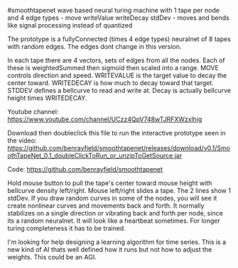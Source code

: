 #smoothtapenet wave based neural turing machine with 1 tape per node and 4 edge types - move writeValue writeDecay stdDev - moves and bends like signal processing instead of quantized

The prototype is a fullyConnected (times 4 edge types) neuralnet of 8 tapes with random edges. The edges dont change in this version.

In each tape there are 4 vectors, sets of edges from all the nodes. Each of these is weightedSummed then sigmoid then scaled into a range. MOVE controls direction and speed. WRITEVALUE is the target value to decay the center toward. WRITEDECAY is how much to decay toward that target. STDDEV defines a bellcurve to read and write at. Decay is actually bellcurve height times WRITEDECAY.

Youtube channel: https://www.youtube.com/channel/UCzz4QpV748wTJRFXWzxlhig

Download then doubleclick this file to run the interactive prototype seen in the video: https://github.com/benrayfield/smoothtapenet/releases/download/v0.1/SmoothTapeNet_0.1_doubleClickToRun_or_unzipToGetSource.jar

Code: https://github.com/benrayfield/smoothtapenet

Hold mouse button to pull the tape's center toward mouse height with bellcurve density left/right. Mouse left/right slides a tape. The 2 lines show 1 stdDev. If you draw random curves in some of the nodes, you will see it create nonlinear curves and movements back and forth. It normally stabilizes on a single direction or vibrating back and forth per node, since its a random neuralnet. It will look like a heartbeat sometimes. For longer turing completeness it has to be trained.

I'm looking for help designing a learning algorithm for time series. This is a new kind of AI thats well defined how it runs but not how to adjust the weights. This could be an AGI.
